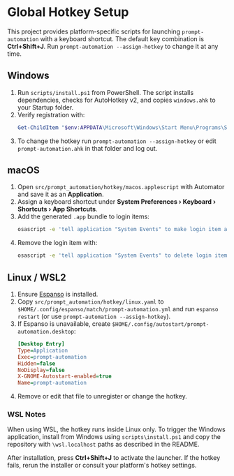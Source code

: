 # Global Hotkey Setup

This project provides platform-specific scripts for launching `prompt-automation` with a keyboard shortcut.
The default key combination is **Ctrl+Shift+J**. Run `prompt-automation --assign-hotkey` to change it at any time.

## Windows
1. Run `scripts/install.ps1` from PowerShell. The script installs dependencies, checks for AutoHotkey v2, and copies `windows.ahk` to your Startup folder.
2. Verify registration with:
   ```powershell
   Get-ChildItem "$env:APPDATA\Microsoft\Windows\Start Menu\Programs\Startup" | Where-Object Name -eq 'prompt-automation.ahk'
   ```
3. To change the hotkey run `prompt-automation --assign-hotkey` or edit `prompt-automation.ahk` in that folder and log out.

## macOS
1. Open `src/prompt_automation/hotkey/macos.applescript` with Automator and save it as an **Application**.
2. Assign a keyboard shortcut under **System Preferences › Keyboard › Shortcuts › App Shortcuts**.
3. Add the generated `.app` bundle to login items:
   ```bash
   osascript -e 'tell application "System Events" to make login item at end with properties {path:"/path/to/prompt-automation.app", hidden:false}'
   ```
4. Remove the login item with:
   ```bash
   osascript -e 'tell application "System Events" to delete login item "prompt-automation"'
   ```

## Linux / WSL2
1. Ensure [Espanso](https://espanso.org) is installed.
2. Copy `src/prompt_automation/hotkey/linux.yaml` to `$HOME/.config/espanso/match/prompt-automation.yml` and run `espanso restart` (or use `prompt-automation --assign-hotkey`).
3. If Espanso is unavailable, create `$HOME/.config/autostart/prompt-automation.desktop`:
   ```ini
   [Desktop Entry]
   Type=Application
   Exec=prompt-automation
   Hidden=false
   NoDisplay=false
   X-GNOME-Autostart-enabled=true
   Name=prompt-automation
   ```
4. Remove or edit that file to unregister or change the hotkey.

### WSL Notes

When using WSL, the hotkey runs inside Linux only. To trigger the Windows
application, install from Windows using `scripts\install.ps1` and copy the
repository with `\wsl.localhost` paths as described in the README.

After installation, press **Ctrl+Shift+J** to activate the launcher. If the hotkey fails, rerun the installer or consult your platform's hotkey settings.
